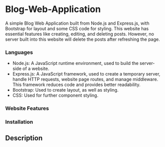 # Blog-Web-Application

A simple Blog Web Application built from Node.js and Express.js, with Bootstrap for layout and some CSS code for styling. This website has essential features like creating, editing, and deleting posts. However, no server built into this website will delete the posts after refreshing the page.

### Languages
* Node.js: A JavaScript runtime environment, used to build the server-side of a website.<br/>
* Express.js: A JavaScript framework, used to create a temporary server, handle HTTP requests, website page routes, and manage middleware. This framework reduces code and provides better readability.<br/>
* Bootstrap: Used to create layout, as well as styling.<br/>
* CSS: Used for further component styling.<br/>

### Website Features


### Installation

## Description
